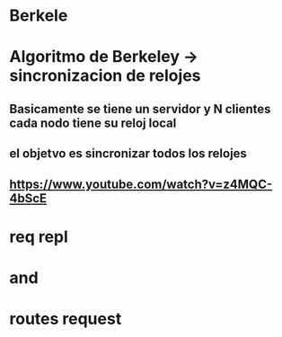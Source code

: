 # Berkele

# Algoritmo de Berkeley -> sincronizacion de relojes
## Basicamente se tiene un servidor y N clientes cada nodo tiene su reloj local
## el objetvo es sincronizar todos los relojes
## https://www.youtube.com/watch?v=z4MQC-4bScE


# req repl
# and
# routes request